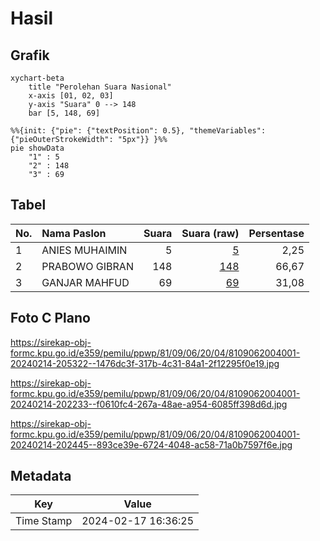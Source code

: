 # Hasil

## Grafik

```mermaid
xychart-beta
    title "Perolehan Suara Nasional"
    x-axis [01, 02, 03]
    y-axis "Suara" 0 --> 148
    bar [5, 148, 69]
```

```mermaid
%%{init: {"pie": {"textPosition": 0.5}, "themeVariables": {"pieOuterStrokeWidth": "5px"}} }%%
pie showData
    "1" : 5
    "2" : 148
    "3" : 69
```

## Tabel

| No. | Nama Paslon    | Suara | Suara (raw) | Persentase |
|:--- |:-------------- | -----:| -----------:| ----------:|
| 1   | ANIES MUHAIMIN | 5     | [5][p-1]    | 2,25       |
| 2   | PRABOWO GIBRAN | 148   | [148][p-2]  | 66,67      |
| 3   | GANJAR MAHFUD  | 69    | [69][p-3]   | 31,08      |


[p-1]: https://github.com/gigit-pemilu/pemilu-2024/blob/main/pilpres/hitung-suara/sub/81-maluku/sub/09-buru-selatan/sub/06-fena-fafan/sub/2004-fakal/sub/001-tps/sub/paslon-1.txt
[p-2]: https://github.com/gigit-pemilu/pemilu-2024/blob/main/pilpres/hitung-suara/sub/81-maluku/sub/09-buru-selatan/sub/06-fena-fafan/sub/2004-fakal/sub/001-tps/sub/paslon-2.txt
[p-3]: https://github.com/gigit-pemilu/pemilu-2024/blob/main/pilpres/hitung-suara/sub/81-maluku/sub/09-buru-selatan/sub/06-fena-fafan/sub/2004-fakal/sub/001-tps/sub/paslon-3.txt

## Foto C Plano

https://sirekap-obj-formc.kpu.go.id/e359/pemilu/ppwp/81/09/06/20/04/8109062004001-20240214-205322--1476dc3f-317b-4c31-84a1-2f12295f0e19.jpg

https://sirekap-obj-formc.kpu.go.id/e359/pemilu/ppwp/81/09/06/20/04/8109062004001-20240214-202233--f0610fc4-267a-48ae-a954-6085ff398d6d.jpg

https://sirekap-obj-formc.kpu.go.id/e359/pemilu/ppwp/81/09/06/20/04/8109062004001-20240214-202445--893ce39e-6724-4048-ac58-71a0b7597f6e.jpg


## Metadata

| Key        | Value               |
| ---------- | ------------------- |
| Time Stamp | 2024-02-17 16:36:25 |



